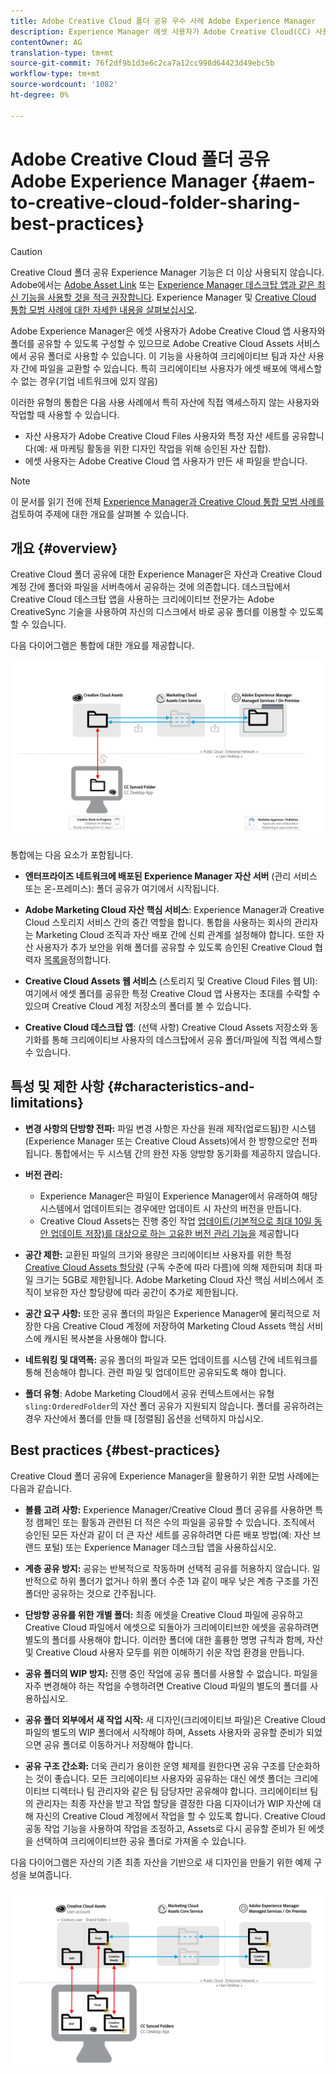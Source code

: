 ```yaml
---
title: Adobe Creative Cloud 폴더 공유 우수 사례 Adobe Experience Manager
description: Experience Manager 에셋 사용자가 Adobe Creative Cloud(CC) 사용자와 폴더를 교환할 수 있도록 Adobe Experience Manager을 구성합니다.
contentOwner: AG
translation-type: tm+mt
source-git-commit: 76f2df9b1d3e6c2ca7a12cc998d64423d49ebc5b
workflow-type: tm+mt
source-wordcount: '1082'
ht-degree: 0%

---
```



# Adobe Creative Cloud 폴더 공유 Adobe Experience Manager {#aem-to-creative-cloud-folder-sharing-best-practices}

>[!CAUTION]
>
>Creative Cloud 폴더 공유 Experience Manager 기능은 더 이상 사용되지 않습니다. Adobe에서는 [Adobe Asset Link](https://helpx.adobe.com/kr/enterprise/using/adobe-asset-link.html) 또는 [Experience Manager 데스크탑 앱과 같은 최신 기능을 사용할 것을 적극 권장합니다](https://docs.adobe.com/content/help/en/experience-manager-desktop-app/using/using.html). Experience Manager 및 [Creative Cloud 통합 모범 사례에 대한 자세한 내용을 살펴보십시오](/help/assets/aem-cc-integration-best-practices.md).

Adobe Experience Manager은 에셋 사용자가 Adobe Creative Cloud 앱 사용자와 폴더를 공유할 수 있도록 구성할 수 있으므로 Adobe Creative Cloud Assets 서비스에서 공유 폴더로 사용할 수 있습니다. 이 기능을 사용하여 크리에이티브 팀과 자산 사용자 간에 파일을 교환할 수 있습니다. 특히 크리에이티브 사용자가 에셋 배포에 액세스할 수 없는 경우(기업 네트워크에 있지 않음)

이러한 유형의 통합은 다음 사용 사례에서 특히 자산에 직접 액세스하지 않는 사용자와 작업할 때 사용할 수 있습니다.

* 자산 사용자가 Adobe Creative Cloud Files 사용자와 특정 자산 세트를 공유합니다(예: 새 마케팅 활동을 위한 디자인 작업을 위해 승인된 자산 집합).
* 에셋 사용자는 Adobe Creative Cloud 앱 사용자가 만든 새 파일을 받습니다.

>[!NOTE]
>
>이 문서를 읽기 전에 전체 [Experience Manager과 Creative Cloud 통합 모범 사례를](/help/assets/aem-cc-integration-best-practices.md) 검토하여 주제에 대한 개요를 살펴볼 수 있습니다.

## 개요 {#overview}

Creative Cloud 폴더 공유에 대한 Experience Manager은 자산과 Creative Cloud 계정 간에 폴더와 파일을 서버측에서 공유하는 것에 의존합니다. 데스크탑에서 Creative Cloud 데스크탑 앱을 사용하는 크리에이티브 전문가는 Adobe CreativeSync 기술을 사용하여 자신의 디스크에서 바로 공유 폴더를 이용할 수 있도록 할 수 있습니다.

다음 다이어그램은 통합에 대한 개요를 제공합니다.

![chlimage_1-179](assets/chlimage_1-406.png)

통합에는 다음 요소가 포함됩니다.

* **엔터프라이즈 네트워크에 배포된 Experience Manager 자산 서버** (관리 서비스 또는 온-프레미스): 폴더 공유가 여기에서 시작됩니다.
* **Adobe Marketing Cloud 자산 핵심 서비스**: Experience Manager과 Creative Cloud 스토리지 서비스 간의 중간 역할을 합니다. 통합을 사용하는 회사의 관리자는 Marketing Cloud 조직과 자산 배포 간에 신뢰 관계를 설정해야 합니다. 또한 자산 사용자가 추가 보안을 위해 폴더를 공유할 수 있도록 승인된 Creative Cloud 협력자 [목록을](https://docs.adobe.com/content/help/en/core-services/interface/assets/t-admin-add-cc-user.html)정의합니다.

* **Creative Cloud Assets 웹 서비스** (스토리지 및 Creative Cloud Files 웹 UI): 여기에서 에셋 폴더를 공유한 특정 Creative Cloud 앱 사용자는 초대를 수락할 수 있으며 Creative Cloud 계정 저장소의 폴더를 볼 수 있습니다.
* **Creative Cloud 데스크탑 앱**: (선택 사항) Creative Cloud Assets 저장소와 동기화를 통해 크리에이티브 사용자의 데스크탑에서 공유 폴더/파일에 직접 액세스할 수 있습니다.

## 특성 및 제한 사항 {#characteristics-and-limitations}

* **변경 사항의 단방향 전파:** 파일 변경 사항은 자산을 원래 제작(업로드됨)한 시스템(Experience Manager 또는 Creative Cloud Assets)에서 한 방향으로만 전파됩니다. 통합에서는 두 시스템 간의 완전 자동 양방향 동기화를 제공하지 않습니다.
* **버전 관리:**

   * Experience Manager은 파일이 Experience Manager에서 유래하여 해당 시스템에서 업데이트되는 경우에만 업데이트 시 자산의 버전을 만듭니다.
   * Creative Cloud Assets는 진행 중인 작업 [업데이트(기본적으로 최대 10일 동안 업데이트 저장)를 대상으로 하는 고유한 버전 관리 기능을](https://helpx.adobe.com/creative-cloud/help/versioning-faq.html) 제공합니다

* **공간 제한:** 교환된 파일의 크기와 용량은 크리에이티브 사용자를 위한 특정 [Creative Cloud Assets 할당량](https://helpx.adobe.com/creative-cloud/kb/file-storage-quota.html) (구독 수준에 따라 다름)에 의해 제한되며 최대 파일 크기는 5GB로 제한됩니다. Adobe Marketing Cloud 자산 핵심 서비스에서 조직이 보유한 자산 할당량에 따라 공간이 추가로 제한됩니다.

* **공간 요구 사항:** 또한 공유 폴더의 파일은 Experience Manager에 물리적으로 저장한 다음 Creative Cloud 계정에 저장하여 Marketing Cloud Assets 핵심 서비스에 캐시된 복사본을 사용해야 합니다.
* **네트워킹 및 대역폭:** 공유 폴더의 파일과 모든 업데이트를 시스템 간에 네트워크를 통해 전송해야 합니다. 관련 파일 및 업데이트만 공유되도록 해야 합니다.
* **폴더 유형**: Adobe Marketing Cloud에서 공유 컨텍스트에서는 유형 `sling:OrderedFolder`의 자산 폴더 공유가 지원되지 않습니다. 폴더를 공유하려는 경우 자산에서 폴더를 만들 때 [정렬됨] 옵션을 선택하지 마십시오.

## Best practices {#best-practices}

Creative Cloud 폴더 공유에 Experience Manager을 활용하기 위한 모범 사례에는 다음과 같습니다.

* **볼륨 고려 사항:** Experience Manager/Creative Cloud 폴더 공유를 사용하면 특정 캠페인 또는 활동과 관련된 더 적은 수의 파일을 공유할 수 있습니다. 조직에서 승인된 모든 자산과 같이 더 큰 자산 세트를 공유하려면 다른 배포 방법(예: 자산 브랜드 포털) 또는 Experience Manager 데스크탑 앱을 사용하십시오.

* **계층 공유 방지:** 공유는 반복적으로 작동하며 선택적 공유를 허용하지 않습니다. 일반적으로 하위 폴더가 없거나 하위 폴더 수준 1과 같이 매우 낮은 계층 구조를 가진 폴더만 공유하는 것으로 간주됩니다.
* **단방향 공유를 위한 개별 폴더:** 최종 에셋을 Creative Cloud 파일에 공유하고 Creative Cloud 파일에서 에셋으로 되돌아가 크리에이티브한 에셋을 공유하려면 별도의 폴더를 사용해야 합니다. 이러한 폴더에 대한 훌륭한 명명 규칙과 함께, 자산 및 Creative Cloud 사용자 모두를 위한 이해하기 쉬운 작업 환경을 만듭니다.
* **공유 폴더의 WIP 방지:** 진행 중인 작업에 공유 폴더를 사용할 수 없습니다. 파일을 자주 변경해야 하는 작업을 수행하려면 Creative Cloud 파일의 별도의 폴더를 사용하십시오.
* **공유 폴더 외부에서 새 작업 시작:** 새 디자인(크리에이티브 파일)은 Creative Cloud 파일의 별도의 WIP 폴더에서 시작해야 하며, Assets 사용자와 공유할 준비가 되었으면 공유 폴더로 이동하거나 저장해야 합니다.
* **공유 구조 간소화:** 더욱 관리가 용이한 운영 체제를 원한다면 공유 구조를 단순화하는 것이 좋습니다. 모든 크리에이티브 사용자와 공유하는 대신 에셋 폴더는 크리에이티브 디렉터나 팀 관리자와 같은 팀 담당자만 공유해야 합니다. 크리에이티브 팀의 관리자는 최종 자산을 받고 작업 할당을 결정한 다음 디자이너가 WIP 자산에 대해 자신의 Creative Cloud 계정에서 작업을 할 수 있도록 합니다. Creative Cloud 공동 작업 기능을 사용하여 작업을 조정하고, Assets로 다시 공유할 준비가 된 에셋을 선택하여 크리에이티브한 공유 폴더로 가져올 수 있습니다.

다음 다이어그램은 자산의 기존 최종 자산을 기반으로 새 디자인을 만들기 위한 예제 구성을 보여줍니다.

![chlimage_1-180](assets/chlimage_1-407.png)
